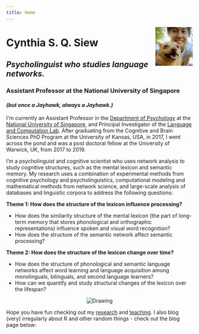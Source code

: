 ```yaml
---
title: Home
---
```


[<img src="img/profile2.jpg" style="max-width:20%;min-width:60px;float:right;" alt="Github repo" />](https://github.com/yihui/hugo-xmin)

# Cynthia S. Q. Siew

## _Psycholinguist who studies language networks._

### Assistant Professor at the National University of Singapore 

#### _(but once a Jayhawk, always a Jayhawk.)_

I'm currently an Assistant Professor in the [Department of Psychology](https://fass.nus.edu.sg/psy/) at the [National University of Singapore](https://www.nus.edu.sg/), and Principal Investigator of the [Language and Computation Lab](https://langcomplab.github.io). After graduating from the Cognitive and Brain Sciences PhD Program at the University of Kansas, USA, in 2017, I went across the pond and was a post doctoral fellow at the University of Warwick, UK, from 2017 to 2019.      

I’m a psycholinguist and cognitive scientist who uses network analysis to study cognitive structures, such as the mental lexicon and semantic memory. My research uses a combination of experimental methods from cognitive psychology and psycholinguistics, computational modeling and mathematical methods from network science, and large-scale analysis of databases and linguistic corpora to address the following questions:

**Theme 1: How does the structure of the lexicon influence processing?**

* How does the similarity structure of the mental lexicon (the part of long-term memory that stores phonological and orthographic representations) influence spoken and visual word recognition?
* How does the structure of the semantic network affect semantic processing?

**Theme 2: How does the structure of the lexicon change over time?**

* How does the structure of phonological and semantic language networks affect word learning and language acquisition among monolinguals, bilinguals, and second language learners?
* How can we quantify and study structural changes of the lexicon over the lifespan?

<p align="center"><center><img src="/img/this_one.png" alt="Drawing" class="center" style="width: 400px;"/></center></p>  

Hope you have fun checking out my [research](/publications) and [teaching](/teaching). I also blog (very) irregularly about R and other random things - check out the blog page below:  
